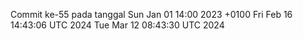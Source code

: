 Commit ke-55 pada tanggal Sun Jan 01 14:00 2023 +0100
Fri Feb 16 14:43:06 UTC 2024
Tue Mar 12 08:43:30 UTC 2024
